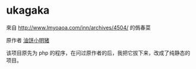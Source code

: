 ukagaka
=======

來自 http://www.lmyoaoa.com/inn/archives/4504/ 的僞春菜

原作者 [油饼小明猪](http://www.lmyoaoa.com/inn/)

该项目原先为 php 的程序，在问过原作者的后，我把它拔下来，改成了纯静态的项目。
